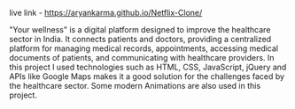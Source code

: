 live link - https://aryankarma.github.io/Netflix-Clone/

"Your wellness" is a digital platform designed to improve the healthcare sector in India. It connects patients and doctors, providing a centralized platform for managing medical records, appointments, accessing medical documents of patients, and communicating with healthcare providers. In this project I used technologies such as HTML, CSS, JavaScript, jQuery and APIs like Google Maps makes it a good solution for the challenges faced by the healthcare sector. Some modern Animations are also used in this project.
